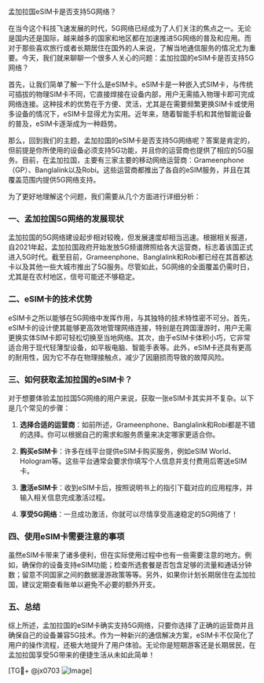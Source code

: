 孟加拉国eSIM卡是否支持5G网络？

在当今这个科技飞速发展的时代，5G网络已经成为了人们关注的焦点之一。无论是国内还是国际，越来越多的国家和地区都在加速推进5G网络的普及和应用。而对于那些喜欢旅行或者长期居住在国外的人来说，了解当地通信服务的情况尤为重要。今天，我们就来聊聊一个很多人关心的问题：孟加拉国的eSIM卡是否支持5G网络？

首先，让我们简单了解一下什么是eSIM卡。eSIM卡是一种嵌入式SIM卡，与传统可插拔的物理SIM卡不同，它直接焊接在设备内部，用户无需插入物理卡即可完成网络连接。这种技术的优势在于方便、灵活，尤其是在需要频繁更换SIM卡或使用多设备的情况下，eSIM卡显得尤为实用。近年来，随着智能手机和其他智能设备的普及，eSIM卡逐渐成为一种趋势。

那么，回到我们的主题，孟加拉国的eSIM卡是否支持5G网络呢？答案是肯定的，但前提是你所使用的设备必须支持5G功能，并且你的运营商也提供了相应的5G服务。目前，在孟加拉国，主要有三家主要的移动网络运营商：Grameenphone（GP）、Banglalink以及Robi。这些运营商都推出了各自的eSIM服务，并且在其覆盖范围内提供5G网络支持。

为了更好地理解这个问题，我们需要从几个方面进行详细分析：

### 一、孟加拉国5G网络的发展现状

孟加拉国的5G网络建设起步相对较晚，但发展速度却相当迅速。根据相关报道，自2021年起，孟加拉国政府开始发放5G频谱牌照给各大运营商，标志着该国正式进入5G时代。截至目前，Grameenphone、Banglalink和Robi都已经在其首都达卡以及其他一些大城市推出了5G服务。尽管如此，5G网络的全面覆盖仍需时日，尤其是在农村地区，信号可能还不够稳定。

### 二、eSIM卡的技术优势

eSIM卡之所以能够在5G网络中发挥作用，与其独特的技术特性密不可分。首先，eSIM卡的设计使其能够更高效地管理网络连接，特别是在跨国漫游时，用户无需更换实体SIM卡即可轻松切换至当地网络。其次，由于eSIM卡体积小巧，它非常适合用于现代轻薄型设备，如平板电脑、智能手表等。此外，eSIM卡还具有更高的耐用性，因为它不存在物理接触点，减少了因磨损而导致的故障风险。

### 三、如何获取孟加拉国的eSIM卡？

对于想要体验孟加拉国5G网络的用户来说，获取一张eSIM卡其实并不复杂。以下是几个常见的步骤：

1. **选择合适的运营商**：如前所述，Grameenphone、Banglalink和Robi都是不错的选择。你可以根据自己的需求和服务质量来决定哪家更适合你。
   
2. **购买eSIM卡**：许多在线平台提供eSIM卡购买服务，例如eSIM World、Hologram等。这些平台通常会要求你填写个人信息并支付费用后寄送eSIM卡。

3. **激活eSIM卡**：收到eSIM卡后，按照说明书上的指引下载对应的应用程序，并输入相关信息完成激活过程。

4. **享受5G网络**：一旦成功激活，你就可以尽情享受高速稳定的5G网络了！

### 四、使用eSIM卡需要注意的事项

虽然eSIM卡带来了诸多便利，但在实际使用过程中也有一些需要注意的地方。例如，确保你的设备支持eSIM功能；检查所选套餐是否包含足够的流量和通话分钟数；留意不同国家之间的数据漫游政策等等。另外，如果你计划长期居住在孟加拉国，建议定期查看账单以避免不必要的额外开支。

### 五、总结

综上所述，孟加拉国的eSIM卡确实支持5G网络，只要你选择了正确的运营商并且确保自己的设备兼容5G技术。作为一种新兴的通信解决方案，eSIM卡不仅简化了用户的操作流程，还极大地提升了用户体验。无论你是短期游客还是长期居民，在孟加拉国享受5G带来的便捷生活从未如此简单！

[TG💪+ @jx0703 ![Image](https://github.com/user-attachments/assets/dbca1d08-cadb-493c-b0ec-ad6f7a83f270)]